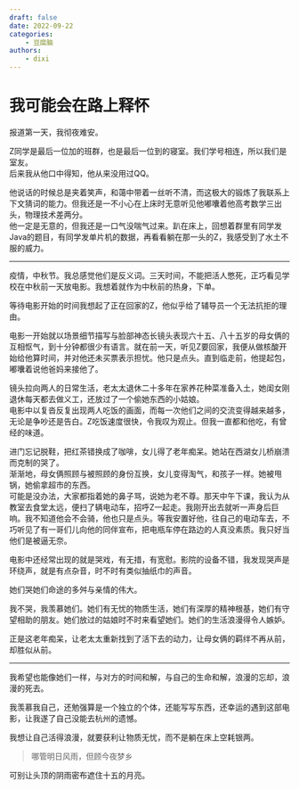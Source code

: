```yaml
---
draft: false
date: 2022-09-22
categories:
    - 豆腐脑
authors:
    - dixi
---
```

# 我可能会在路上释怀

<div id="progress-container">
  <div id="progress-bar"></div>
</div>


报道第一天，我彻夜难安。

Z同学是最后一位加的班群，也是最后一位到的寝室。我们学号相连，所以我们是室友。  
后来我从他口中得知，他从来没用过QQ。

<!-- more -->

他说话的时候总是夹着笑声，和蔼中带着一丝听不清，而这极大的锻炼了我联系上下文猜词的能力。但我还是一不小心在上床时无意听见他嘟囔着他高考数学三出头，物理技术差两分。  
他一定是无意的，但我还是一口气没喘气过来。趴在床上，回想着群里有同学发Java的题目，有同学发单片机的数据，再看看躺在那一头的Z，我感受到了水土不服的威力。

---

疫情，中秋节。我总感觉他们是反义词。三天时间，不能把活人憋死，正巧看见学校在中秋前一天放电影。我想着就作为中秋前的热身，下单。

等待电影开始的时间我想起了正在回家的Z，他似乎给了辅导员一个无法抗拒的理由。

电影一开始就以场景细节描写与脸部神态长镜头表现六十五、八十五岁的母女俩的互相怄气，到十分钟都很少有语言。就在前一天，听见Z要回家，我便从做核酸开始给他算时间，并对他还未买票表示担忧。他只是点头。直到临走前，他提起包，嘟囔着说他爸妈来接他了。

镜头拉向两人的日常生活，老太太退休二十多年在家养花种菜准备入土，她闺女刚退休每天都去做义工，还放过了一个偷她东西的小姑娘。  
电影中以复沓反复出现两人吃饭的画面，而每一次他们之间的交流变得越来越多，无论是争吵还是告白。Z吃饭速度很快，令我叹为观止。但我一直都和他吃，有曾经的味道。

进门忘记脱鞋，把红茶错换成了咖啡，女儿得了老年痴呆。她站在西湖女儿桥崩溃而克制的哭了。  
渐渐地，母女俩照顾与被照顾的身份互换，女儿变得淘气，和孩子一样。她被甩锅，她偷拿超市的东西。  
可能是没办法，大家都指着她的鼻子骂，说她为老不尊。那天中午下课，我认为从教室去食堂太远，便扫了辆电动车，招呼Z一起走。我刚开出去就听一声身后巨响。我不知道他会不会骑，他也只是点头。等我安置好他，往自己的电动车去，不巧听见了有一哥们儿向他的同伴宣布，把电瓶车停在路边的人真没素质。我只好当他们是被逼无奈。

电影中还经常出现的就是哭戏，有无措，有宽慰。影院的设备不错，我发现哭声是环绕声，就是有点杂音，时不时有类似抽纸巾的声音。

她们哭她们命途的多舛与亲情的伟大。

我不哭，我羡慕她们。她们有无忧的物质生活，她们有深厚的精神根基，她们有守望相助的朋友。她们放过的姑娘时不时来看望她们。她们的生活浪漫得令人嫉妒。

正是这老年痴呆，让老太太重新找到了活下去的动力，让母女俩的羁绊不再从前，却胜似从前。

---

我希望也能像她们一样，与对方的时间和解，与自己的生命和解，浪漫的忘却，浪漫的死去。

我羡慕我自己，还勉强算是一个独立的个体，还能写写东西，还幸运的遇到这部电影，让我遂了自己没能去杭州的遗憾。

我想让自己活得浪漫，就要获利让物质无忧，而不是躺在床上空耗银两。

> 哪管明日风雨，但顾今夜梦乡

可别让头顶的阴雨密布遮住十五的月亮。
